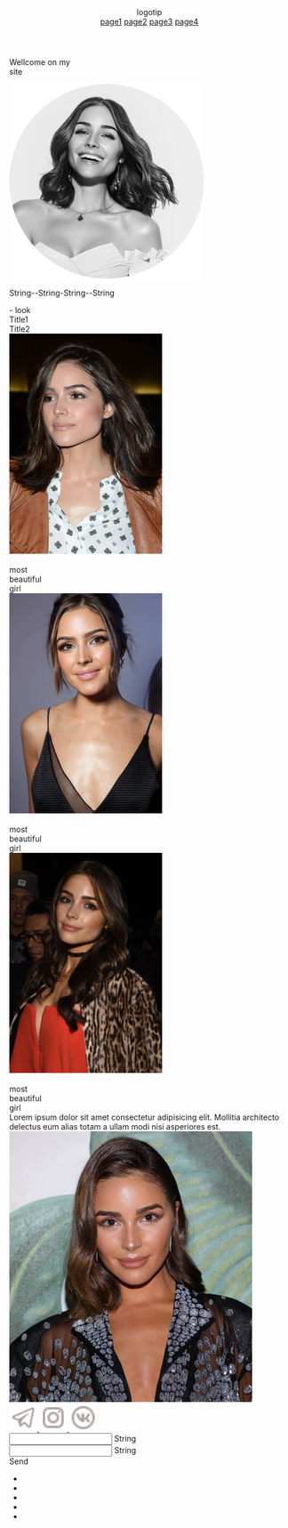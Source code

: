 <!DOCTYPE html>
<html lang="en">
<head>
   <meta charset="UTF-8">
   <meta http-equiv="X-UA-Compatible" content="IE=edge">
   <meta name="viewport" content="width=device-width, initial-scale=1.0">
   <link rel="stylesheet" href="css/style.css">
   <link rel="stylesheet" href="css">
   <title>Self 13</title>
</head>
<body>
   <div class="wrapper">
      <div class="first">
         <header class="header">
            <div class="head">
               <div class="logo logo_text">
                  logotip
               </div>
               <nav class="nav">
                     <a href="#page1" class="link_text">page1</a>
                     <a href="#page2" class="link_text">page2</a>
                     <a href="#page3" class="link_text">page3</a>
                     <a href="#page4" class="link_text">page4</a>
               </nav>
            </div>
         </header>
         <div class="page1">
            <div class="container">
               <div class="cont1">
                  <div class="page1_content">
                     <div class="page1_text">
                        <p class="text1">
                           Wellcome on my <br>site
                        </p>
                     </div>
                     <div class="page1_img">
                        <img src="img/img1.png" alt="icon">
                     </div>
                  </div>
               </div>
            </div>
         </div>
      </div>
      <main class="main">
         <div class="content">
            <div id="page1" class="page1">
               <div class="container">
                  <div class="string">
                     <p class="string_text string_text1">
                        String--String-String--String
                     </p>
                  </div>
               </div>
            </div>
            <div id="page2" class="page2">
               <div class="container">
                  <div class="page2_content">
                     <div class="page2_text">
                        -  look
                     </div>
                     <div class="page2_img"></div>
                  </div>
               </div>
            </div>
            <div id="page3" class="page3">
               <div class="container">
                  <div class="title3">
                     <div class="page3_title">
                        <div onclick="show2()" id="title1" class="title1">
                           Title1
                        </div>
                        <div onclick="show()" id="title2" class="title2">
                           Title2
                        </div>
                     </div>
                  </div>
                  <div class="page3_all">
                     <div id="page3_content" class="page3_content">
                        <div class="page3_card">
                           <div class="page3_item">
                              <div class="page3_img">
                                 <img src="img/img31.png" alt="icon">
                              </div>
                              <div class="text31">
                                 <br>most 
                                 <br>beautiful
                                 <br>girl
                              </div>
                           </div>
                        </div>
                        <div class="page3_card">
                           <div class="page3_item">
                              <div class="page3_img">
                                 <img src="img/img32.png" alt="icon">
                              </div>
                              <div class="text31">
                                 <br>most 
                                 <br>beautiful
                                 <br>girl
                              </div>
                           </div>
                        </div>
                        <div class="page3_card">
                           <div class="page3_item">
                              <div class="page3_img">
                                 <img src="img/img33.png" alt="icon">
                              </div>
                              <div class="text31">
                                 <br>most 
                                 <br>beautiful
                                 <br>girl
                              </div>
                           </div>
                        </div>
                     </div>
                     <div id="page3_content2" class="page3_content2">
                        <div class="page3_text2">
                           Lorem ipsum dolor sit amet consectetur adipisicing elit. Mollitia 
                           architecto delectus eum alias totam a ullam modi nisi asperiores est.
                        </div>
                        <div class="page3_img2">
                           <img src="img/img34.png" alt="icon">
                        </div>
                     </div>
                  </div>
               </div>
            </div>
            <footer id="page4" class="footer">
               <div class="footer_content">
                  <div class="footer_soces">
                     <a href="#" class="footer_soc">
                        <img src="img/soc1.png" alt="icon">
                     </a>
                     <a href="#" class="footer_soc">
                        <img src="img/soc2.png" alt="icon">
                     </a>
                     <a href="#" class="footer_soc">
                        <img src="img/soc3.png" alt="icon">
                     </a>
                  </div>
                  <div class="form1">
                     <form action="#" class="form">
                        <div class="group">
                           <input type="text" class="input" placeholder=" ">
                           <label class="label">
                              String
                           </label>
                        </div>
                        <div class="group">
                           <input type="text" class="input" placeholder=" ">
                           <label class="label">
                              String
                           </label>
                        </div>
                        <div class="btn1">
                           <div class="btn" type="submit">
                              Send
                           </div>
                        </div>
                     </form>
                  </div>
               </div>
            </footer>
         </div>
         <div class="square">
            <ul>
               <li></li>
               <li></li>
               <li></li>
               <li></li>
               <li></li>
            </ul>
         </div>
      </main>
   </div>
   <script src="js/jquery-1.9.1.min.js"></script>
   <script src="js/main.js"></script>
   <script>
      $(function(){
      $('a[href^="#"]').click(function(){
      var target = $(this).attr('href');
      $('html, body').animate({scrollTop: $(target).offset().top}, 800);//800 - длительность скроллинга в мс
      return false;
      });
      });
   </script>
</body>
</html>
